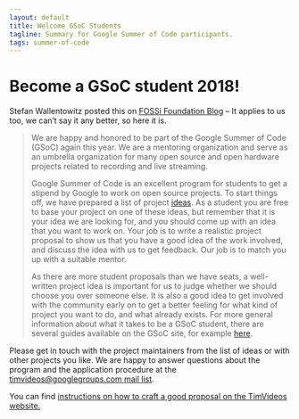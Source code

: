 ```yaml
---
layout: default
title: Welcome GSoC Students
tagline: Summary for Google Summer of Code participants.
tags: summer-of-code
---
```


# Become a GSoC student 2018!

Stefan Wallentowitz posted this on [FOSSi Foundation Blog](https://fossi-foundation.org/2018/02/12/gsoc) – It applies to us too, we can’t say it any better, so here it is.

>
> We are happy and honored to be part of the Google Summer of Code (GSoC) again this year. We are a mentoring organization and serve as an umbrella organization for many open source and open hardware projects related to recording and live streaming.
>
> Google Summer of Code is an excellent program for students to get a stipend by Google to work on open source projects. To start things off, we have prepared a list of project [ideas](https://github.com/timvideos/getting-started/issues?q=is%3Aopen+is%3Aissue+label%3AGSoC).  As a student you are free to base your project on one of these ideas, but remember that it is your idea we are looking for, and you should come up with an idea that you want to work on. Your job is to write a realistic project proposal to show us that you have a good idea of the work involved, and discuss the idea with us to get feedback. Our job is to match you up with a suitable mentor.
>
> As there are more student proposals than we have seats, a well-written project idea is important for us to judge whether we should choose you over someone else. It is also a good idea to get involved with the community early on to get a better feeling for what kind of project you want to do, and what already exists. For more general information about what it takes to be a GSoC student, there are several guides available on the GSoC site, for example [here](https://developers.google.com/open-source/gsoc/resources/manual).
>
> 

Please get in touch with the project maintainers from the list of ideas or with other projects you like. We are happy to answer questions about the program and the application procedure at the [timvideos@googlegroups.com mail list](mailto:timvideos@googlegroups.com).

You can find [instructions on how to craft a good proposal on the TimVideos website.](https://code.timvideos.us/summer-of-code/)
